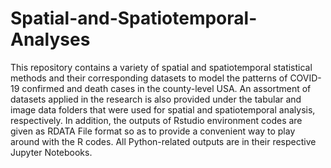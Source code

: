 # Spatial-and-Spatiotemporal-Analyses
This repository contains a variety of spatial and spatiotemporal statistical methods and their corresponding datasets to model the patterns of COVID-19 confirmed and death cases in the county-level USA.
An assortment of datasets applied in the research is also provided under the tabular and image data folders that were used for spatial and spatiotemporal analysis, respectively.
In addition, the outputs of Rstudio environment codes are given as RDATA File format so as to provide a convenient way to play around with the R codes. All Python-related outputs are in their respective Jupyter Notebooks.


